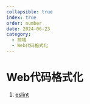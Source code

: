 ```yaml
---
collapsible: true
index: true
order: number
date: 2024-06-23
category: 
  - 前端
  - Web代码格式化
---
```


# Web代码格式化
<!-- more -->

  1. [eslint](eslint.md)